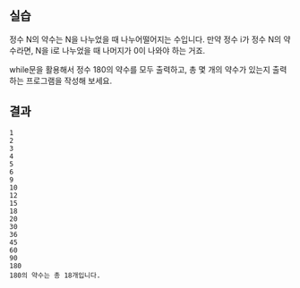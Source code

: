 ## 실습

정수 N의 약수는 N을 나누었을 때 나누어떨어지는 수입니다. 만약 정수 i가 정수 N의 약수라면, N을 i로 나누었을 때 나머지가 0이 나와야 하는 거죠.

while문을 활용해서 정수 180의 약수를 모두 출력하고, 총 몇 개의 약수가 있는지 출력하는 프로그램을 작성해 보세요.

## 결과

```
1
2
3
4
5
6
9
10
12
15
18
20
30
36
45
60
90
180
180의 약수는 총 18개입니다.
```